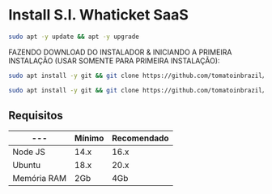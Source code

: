 # Install S.I. Whaticket SaaS

```bash
sudo apt -y update && apt -y upgrade
```

FAZENDO DOWNLOAD DO INSTALADOR & INICIANDO A PRIMEIRA INSTALAÇÃO (USAR SOMENTE PARA PRIMEIRA INSTALAÇÃO):

```bash
sudo apt install -y git && git clone https://github.com/tomatoinbrazil/install_siwhaticket_saas.git install_whaticket && sudo chmod -R 777 install_whaticket  && cd install_whaticket  && sudo ./install_primaria
```
```bash
sudo apt install -y git && git clone https://github.com/tomatoinbrazil/install_siwhaticket_saas.git install_whaticket && sudo chmod -R 777 install_whaticket  && cd install_whaticket  && sudo ./install_instancia
```

## Requisitos

| --- | Mínimo | Recomendado |
| --- | --- | --- |
| Node JS | 14.x | 16.x |
| Ubuntu | 18.x | 20.x |
| Memória RAM | 2Gb | 4Gb |  


